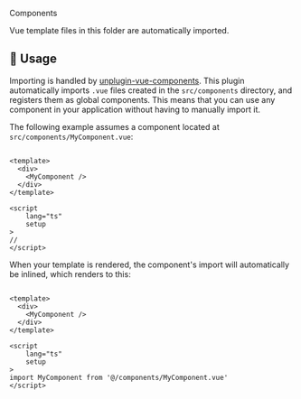 Components

Vue template files in this folder are automatically imported.

## 🚀 Usage

Importing is handled by [unplugin-vue-components](https://github.com/unplugin/unplugin-vue-components). This plugin
automatically imports `.vue` files created in the `src/components` directory, and registers them as global components.
This means that you can use any component in your application without having to manually import it.

The following example assumes a component located at `src/components/MyComponent.vue`:

```vue

<template>
  <div>
    <MyComponent />
  </div>
</template>

<script
    lang="ts"
    setup
>
//
</script>
```

When your template is rendered, the component's import will automatically be inlined, which renders to this:

```vue

<template>
  <div>
    <MyComponent />
  </div>
</template>

<script
    lang="ts"
    setup
>
import MyComponent from '@/components/MyComponent.vue'
</script>
```
